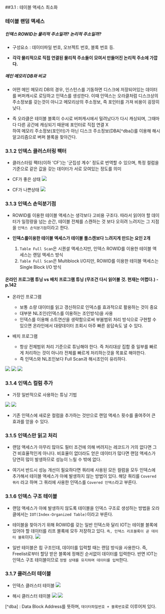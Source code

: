 ##3.1 : 테이블 액세스 최소화

### 테이블 랜덤 액세스

##### 인덱스 ROWID는 물리적 주소일까? 논리적 주소일까?

- 구성요소 : 데이터파일 번호, 오브젝트 번호, 블록 번호 등.

- **각각 물리적으로 직접 연결된 물리적 주소들이 모여서 만들어진 논리적 주소에 가깝다.**

##### 메인 메모리 DB와 비교

- 어떤 메인 메모리 DB의 경우, 인스턴스를 기동하면 디스크에 저장되어있는 데이터를 버퍼캐시로 로딩하고 인덱스를 생성한다. 이때 인덱스는 오라클처럼 디스크상의 주소정보를 갖는것이 아니고 메모리상의 주소정보, 즉 포인터를 가져 비용이 굉장히 낮다.

- 즉 오라클은 테이블 블록이 수시로 버퍼캐시에서 밀려났다가 다시 캐싱되며, 그때마다 다른 공간에 캐싱되기 때문에 포인터로 직접 연결 X  
  하여 메모리 주소정보(포인터)가 아닌 디스크 주소정보(DBA[^dba])를 이용해 해시 알고리즘으로 버퍼 블록을 찾아간다.

### 3.1.2 인덱스 클러스터링 팩터

- 클러스터링 팩터(이하 'CF')는 '군집성 계수' 정도로 번역할 수 있으며, 특정 컬럼을 기준으로 같은 값을 갖는 데이터가 서로 모여있는 정도를 의미

- CF가 좋은 상태
  ![](./images/2020-06-13-19-43-35.png)

- CF가 나쁜상태
  ![](./images/2020-06-13-19-43-46.png)

### 3.1.3 인덱스 손익분기점

- ROWID를 이용한 테이블 액세스는 생각보다 고비용 구조다. 따라서 읽어야 할 데이터가 일정량을 넘는 순간, 테이블 전체를 스캔하는 것 보다 오히려 느려지는 그 지점을 `인덱스 손익분기점`이라고 한다.

- **인덱스를이용한 테이블 엑세스가 테이블 풀스캔보다 느려지게 만드는 요인 2개**
  1. `Table Full Scan`은 시퀀셜 액세스지만, 인덱스 ROWID를 이용한 테이블 액세스는 랜덤 액세스 방식
  2. `Table Full Scan`은 Multiblock I/O지만, ROWID를 이용한 테이블 액세스는 Single Block I/O 방식

#### 온라인 프로그램 튜닝 vs 배치 프로그램 튜닝 (무조건 다시 읽어볼 것. 현재는 어렵다.) - p.142

- 온라인 프로그램

  - 보통 소량 대이터를 읽고 갱신하므로 인덱스를 효과적으로 활용하는 것이 중요
  - 대부분 NL조인(인덱스를 이용하는 조인방식)을 사용
  - 인덱스를 이용해 소트연산을 생략함으로써 부붐범위 처리 방식으로 구현할 수 있으면 온라인에서 대량데이터 조회시 아주 빠른 응답속도 낼 수 있다.

- 배치 프로그램

  - 항상 전체범위 처리 기준으로 튜닝해야 한다. 즉 처리대상 집합 중 일부를 빠르게 처리하는 것이 아니라 전체를 빠르게 처리하는것을 목표로 해야한다.
  - 즉 인덱스와 NL조인보다 Full Scan과 해시조인이 유리하다.

![](./images/2020-06-13-20-35-50.png)
![](./images/2020-06-13-20-43-57.png)
![](./images/2020-06-13-20-46-11.png)

### 3.1.4 인덱스 컬럼 추가

- 가장 일반적으로 사용하는 튜닝 기법

![](./images/2020-06-13-20-47-39.png)
![](./images/2020-06-13-20-47-49.png)

- 기존 인덱스에 새로운 컬럼을 추가하는 것만으로 랜덤 액세스 횟수를 줄여주어 큰 효과를 얻을 수 있다.

### 3.1.5 인덱스만 읽고 처리

- 랜덤 액세스가 아무리 많아도 필터 조건에 의해 버려지는 레코드가 거의 없다면 그건 비효율적인게 아니다. 비효율이 없더라도 얻은 데이터가 많다면 랜덤 액세스가 당연히 많이 발생하므로 성능이 느릴 수 밖에 없다.

- 여기서 반드시 성능 개선이 필요하다면 쿼리에 사용된 모든 컬럼을 모두 인덱스에 추가해서 테이블 액세스가 아예 발생하지 않는 방법이 있다. 해당 쿼리를 `Covered 쿼리` 라고 하며 그 쿼리에 사용한 인덱스를 `Covered 인덱스`라고 부른다.

### 3.1.6 인덱스 구조 테이블

- 랜덤 액세스가 아예 발생하지 않도록 테이블을 인덱스 구조로 생성하는 방법을 오라클에서는 `IOT(Index-Organized Table)`이라고 부른다.

- 테이블을 찾아가기 위해 ROWID를 갖는 일반 인덱스와 달리 IOT는 테이블 블록에 있어야 할 데이터를 리프 블록에 모두 저장하고 있다. `즉, 인덱스 리프블록이 곧 데이터 블록`이다.
  ![](./images/2020-06-13-20-58-12.png)

- 일반 테이블은 힙 구조인데, 데이터를 입력할 때는 랜덤 방식을 사용한다. 즉, Freelist로부터 할당 받은 블록에 정해진 순서없이 데이터를 입력한다. 반면 IOT는 인덱스 구조 테이블이므로 `정렬 상태를 유지하며 데이터를 입력`한다.

### 3.1.7 클러스터 테이블

- 인덱스 클러스터 테이블
  ![](./images/2020-06-13-21-01-54.png)

- 해시 클러스터 테이블
  ![](./images/2020-06-13-21-02-27.png)
  ![](./images/2020-06-13-21-02-51.png)

[^dba] : Data Block Address를 뜻하며, `데이터파일번호 + 블록번호`로 이루어져 있다.
